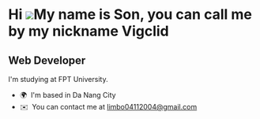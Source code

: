 Hi ![](https://user-images.githubusercontent.com/18350557/176309783-0785949b-9127-417c-8b55-ab5a4333674e.gif)My name is Son, you can call me by my nickname Vigclid
==============================================================================================================================================================

Web Developer
-------------

I'm studying at FPT University.

* 🌍  I'm based in Da Nang City
* ✉️  You can contact me at [limbo04112004@gmail.com](mailto:limbo04112004@gmail.com)
